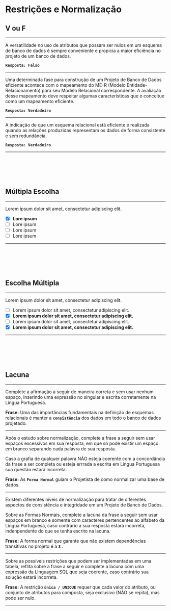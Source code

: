 # Restrições e Normalização

## V ou F
---
A versatilidade no uso de atributos que possam ser nulos em um esquema de banco de dados é sempre conveniente e propicia a maior eficiência no projeto de um banco de dados. 

**```Resposta: Falso```**

---

Uma determinada fase para construção de um Projeto de Banco de Dados eficiente acontece com o mapeamento do ME-R (Modelo Entidade-Relacionamento) para seu Modelo Relacional correspondente.
A avaliação desse mapeamento deve respeitar algumas características que o conceitue como um mapeamento eficiente. 

**```Resposta: Verdadeiro```**

---

A indicação de que um esquema relacional está eficiente é realizada quando as relações produzidas representam os dados de forma consistente e sem redundância.

**```Resposta: Verdadeiro```**

---





<br/>
<br/>
<br/>
<br/>

## Múltipla Escolha
---
Lorem ipsum dolor sit amet, consectetur adipiscing elit.
 
- [x] **Lore ipsum**
- [ ] Lore ipsum    
- [ ] Lore ipsum     
- [ ] Lore ipsum
---






<br/>
<br/>
<br/>
<br/>







## Escolha Múltipla
---
Lorem ipsum dolor sit amet, consectetur adipiscing elit.

- [ ] Lorem ipsum dolor sit amet, consectetur adipiscing elit.
- [x] **Lorem ipsum dolor sit amet, consectetur adipiscing elit.**
- [ ] Lorem ipsum dolor sit amet, consectetur adipiscing elit.
- [x] **Lorem ipsum dolor sit amet, consectetur adipiscing elit.** 

---




<br/>
<br/>
<br/>
<br/>










## Lacuna
---
Complete a afirmação a seguir de maneira correta e sem usar nenhum espaço, inserindo uma expressão no singular e escrita corretamente na Língua Portuguesa.  
 
**Frase:** 	Uma das importâncias fundamentais na definição de esquemas relacionais é manter a **```consistência```** dos dados em todo o banco de dados projetado.

---
Após o estudo sobre normalização, complete a frase a seguir sem usar espaços excessivos em sua resposta, em que só pode existir um espaço em branco separando cada palavra de sua resposta.
 
Caso a grafia de qualquer palavra NÃO esteja coerente com a concordância da frase a ser completa ou esteja errrada a escrita em Língua Portuguesa sua questão estará incorreta.  

**Frase:** 	As **```Forma Normal```** guiam o Projetista de como normalizar uma base de dados.

---
Existem diferentes níveis de normalização para tratar de diferentes aspectos de consistência e integridade em um Projeto de Banco de Dados.
 
Sobre as Formas Normais, complete a lacuna da frase a seguir sem usar espaços em branco e somente com caracteres pertencentes ao alfabeto da Língua Portuguesa, caso contrário a sua resposta estará incorreta, indenpendente do que se tenha escrito na lacuna.

**Frase:**  A forma normal que garante que não existem dependências transitivas no projeto é a **```3```** .

---
Sobre as possíveis restrições que podem ser implementadas em uma tabela, reflita sobre a frase a seguir e complete a lacuna com uma expressão da Linguagem SQL que seja coerente, caso contrário sua solução estará incorreta.

**Frase:**  A restrição **```única / UNIQUE```** requer que cada valor do atributo, ou conjunto de atributos para composta, seja exclusivo (NÃO se repita), mas pode ser nulo.

---


